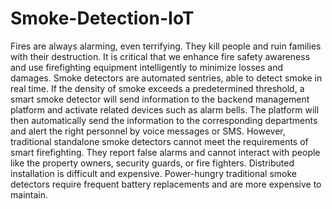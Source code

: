 # Smoke-Detection-IoT
Fires are always alarming, even terrifying. They kill people and ruin families with their destruction. It is critical that we enhance fire safety awareness and use firefighting equipment intelligently to minimize losses and damages. Smoke detectors are automated sentries, able to detect smoke in real time. If the density of smoke exceeds a predetermined threshold, a smart smoke detector will send information to the backend management platform and activate related devices such as alarm bells. The platform will then automatically send the information to the corresponding departments and alert the right personnel by voice messages or SMS.  However, traditional standalone smoke detectors cannot meet the requirements of smart firefighting. They report false alarms and cannot interact with people like the property owners, security guards, or fire fighters. Distributed installation is difficult and expensive. Power-hungry traditional smoke detectors require frequent battery replacements and are more expensive to maintain.
